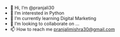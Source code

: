- 👋 Hi, I’m @pranjali30
- 👀 I’m interested in Python
- 🌱 I’m currently learning Digital Marketing
- 💞️ I’m looking to collaborate on ...
- 📫 How to reach me pranjalimishra30@gmail.com

<!---
pranjali30/pranjali30 is a ✨ special ✨ repository because its `README.md` (this file) appears on your GitHub profile.
You can click the Preview link to take a look at your changes.
--->
